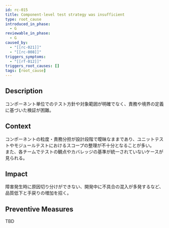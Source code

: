 ```yaml
---
id: rc-015
title: Component-level test strategy was insufficient
type: root_cause
introduced_in_phase:
  - G
reviewable_in_phase:
  - G
caused_by:
  - "[[rc-021]]"
  - "[[rc-008]]"
triggers_symptoms:
  - "[[rf-012]]"
triggers_root_causes: []
tags: [root_cause]
---
```


## Description
コンポーネント単位でのテスト方針や対象範囲が明確でなく、責務や境界の定義に基づいた検証が困難。

## Context
コンポーネントの粒度・責務分担が設計段階で曖昧なままであり、ユニットテストやモジュールテストにおけるスコープの整理が不十分となることが多い。  
また、各チームでテストの観点やカバレッジの基準が統一されていないケースが見られる。

## Impact
障害発生時に原因切り分けができない、開発中に不具合の混入が多発するなど、品質低下と手戻りの増加を招く。

## Preventive Measures
TBD